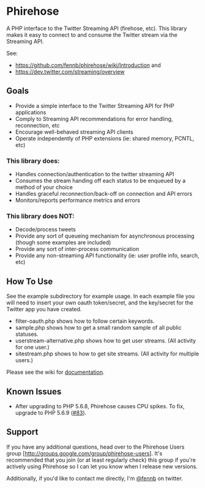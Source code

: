 # Phirehose
A PHP interface to the Twitter Streaming API (firehose, etc). This library makes it easy to connect to and consume the Twitter stream via the Streaming API.

See:
  * https://github.com/fennb/phirehose/wiki/Introduction and 
  * https://dev.twitter.com/streaming/overview

## Goals
  * Provide a simple interface to the Twitter Streaming API for PHP applications
  * Comply to Streaming API recommendations for error handling, reconnection, etc
  * Encourage well-behaved streaming API clients
  * Operate independently of PHP extensions (ie: shared memory, PCNTL, etc)

### This library does:
  * Handles connection/authentication to the twitter streaming API
  * Consumes the stream handing off each status to be enqueued by a method of your choice
  * Handles graceful reconnection/back-off on connection and API errors
  * Monitors/reports performance metrics and errors

### This library does NOT:
  * Decode/process tweets
  * Provide any sort of queueing mechanism for asynchronous processing (though some examples are included)
  * Provide any sort of inter-process communication
  * Provide any non-streaming API functionality (ie: user profile info, search, etc)

## How To Use

See the example subdirectory for example usage. In each example file you will need to insert your own oauth token/secret, and the key/secret for the Twitter app you have created.

  * filter-oauth.php shows how to follow certain keywords.
  * sample.php shows how to get a small random sample of all public statuses.
  * userstream-alternative.php shows how to get user streams. (All activity for one user.)
  * sitestream.php shows to how to get site streams. (All activity for multiple users.)

Please see the wiki for [documentation](https://github.com/fennb/phirehose/wiki/Introduction).

## Known Issues

  * After upgrading to PHP 5.6.8, Phirehose causes CPU spikes. To fix, upgrade to PHP 5.6.9 ([#83](https://github.com/fennb/phirehose/issues/83)).

## Support

If you have any additional questions, head over to the Phirehose Users group [http://groups.google.com/group/phirehose-users]. It's recommended that you join (or at least regularly check) this group if you're actively using Phirehose so I can let you know when I release new versions.

Additionally, if you'd like to contact me directly, I'm [@fennb](http://twitter.com/fennb) on twitter.
